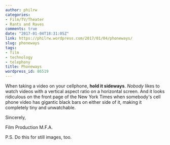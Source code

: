 ```yaml
---
author: philrw
categories:
- Film/TV/Theater
- Rants and Raves
comments: true
date: "2017-01-04T18:31:05Z"
link: https://philrw.wordpress.com/2017/01/04/phoneways/
slug: phoneways
tags:
- film
- technology
- telephony
title: Phoneways
wordpress_id: 86519
---
```


When taking a video on your cellphone, **hold it sideways**. _Nobody_ likes to watch videos with a vertical aspect ratio on a horizontal screen. And it looks ridiculous on the front page of the New York Times when somebody's cell phone video has gigantic black bars on either side of it, making it completely tiny and unwatchable.

Sincerely,

Film Production M.F.A.

P.S. Do this for still images, too.
